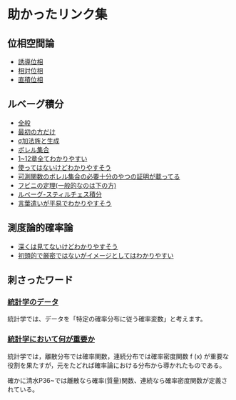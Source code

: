 # 助かったリンク集

## 位相空間論

* [誘導位相](https://www.ma.noda.tus.ac.jp/u/mai/isou/IsouProb12.pdf)
* [相対位相](https://www.ma.noda.tus.ac.jp/u/mai/isou/IsouProb12.pdf)
* [直積位相](https://www.ma.noda.tus.ac.jp/u/mai/isou/IsouProb13.pdf)

## ルベーグ積分

* [全般](https://www1.econ.hit-u.ac.jp/kawahira/courses/lebesgue.pdf)
* [最初の方だけ](https://www.ms.u-tokyo.ac.jp/~aida/lecture/18/Lebesgue-text1.pdf)
* [σ加法族と生成](https://mathlandscape.com/sigma-field/)
* [ボレル集合](https://mathlandscape.com/borel-set/)
* [1~12章全てわかりやすい](https://math-note.xyz/analysis/measure-theory/basics-of-lebesgue-integral/lebesgue-measurable-function/)
* [使ってはないけどわかりやすそう](https://home.hiroshima-u.ac.jp/iwatakch/analysisA/lecturenote/analysisA2005.pdf)
* [可測関数のボレル集合の必要十分のやつの証明が載ってる](https://home.hiroshima-u.ac.jp/iwatakch/probstaC/lecturenote/probstatC2007rev.pdf)
* [フビニの定理(一般的なのは下の方)](https://math-note.xyz/analysis/measure-theory/lebesgue-integral/fubini-theorem-and-tonelli-theorem/)
* [ルベーグ-スティルチェス積分](https://ja.wikipedia.org/wiki/%E3%83%AB%E3%83%99%E3%83%BC%E3%82%B0%EF%BC%9D%E3%82%B9%E3%83%86%E3%82%A3%E3%83%AB%E3%83%81%E3%82%A7%E3%82%B9%E7%A9%8D%E5%88%86)
* [言葉遣いが平易でわかりやすそう](https://mathnatsnc.com/2021/07/05/%E3%82%B5%E3%83%A9%E3%83%AA%E3%83%BC%E3%83%9E%E3%83%B3%E3%81%8C%E6%B8%AC%E5%BA%A6%E8%AB%96%E3%82%92%E5%8B%9D%E6%89%8B%E3%81%AB%E8%A7%A3%E8%AA%AC%E3%81%99%E3%82%8B%E7%84%A1%E8%AC%80%E3%81%AA%E8%A8%98-5/)

## 測度論的確率論

* [深くは見てないけどわかりやすそう](https://home.hiroshima-u.ac.jp/iwatakch/probstaC/lecturenote/probstatC2007rev.pdf)
* [初頭的で厳密ではないがイメージとしてはわかりやすい](https://atarimae.biz/archives/11665)

## 刺さったワード

### [統計学のデータ](https://toukeigaku-jouhou.info/2018/04/21/follow-probability-distribution/)

統計学では、データを「特定の確率分布に従う確率変数」と考えます。

### [統計学において何が重要か](https://www.chart.co.jp/subject/sugaku/suken_tsushin/101/101-2.pdf)
統計学では，離散分布では確率関数，連続分布では確率密度関数 f (x) が重要な役割を果たすが，元をたどれば確率論における分布から導かれたものである。

確かに清水P36~では離散なら確率(質量)関数、連続なら確率密度関数が定義されている。